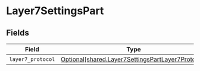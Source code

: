 # Layer7SettingsPart


## Fields

| Field                                                                                                            | Type                                                                                                             | Required                                                                                                         | Description                                                                                                      |
| ---------------------------------------------------------------------------------------------------------------- | ---------------------------------------------------------------------------------------------------------------- | ---------------------------------------------------------------------------------------------------------------- | ---------------------------------------------------------------------------------------------------------------- |
| `layer7_protocol`                                                                                                | [Optional[shared.Layer7SettingsPartLayer7Protocol]](undefined/models/shared/layer7settingspartlayer7protocol.md) | :heavy_minus_sign:                                                                                               | N/A                                                                                                              |